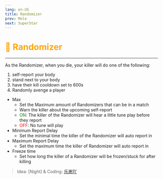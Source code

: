 ```yaml
---
lang: en-US
title: Randomizer
prev: Mole
next: SuperStar
---
```


# <font color="#ffa500">🎲 <b>Randomizer</b></font> <Badge text="Basic" type="tip" vertical="middle"/>

***

As the Randomizer, when you die, your killer will do one of the following:<br>

1. self-report your body
2. stand next to your body
3. have their kill cooldown set to 600s
4. Randomly avenge a player

- Max
  - Set the Maximum amount of Randomizers that can be in a match
  - Warn the killer about the upcoming self-report
  - <font color=green>ON</font>: The killer of the Randomizer will hear a little tune play before they report
  - <font color=red>OFF</font>: No tune will play
- Minimum Report Delay
  - Set the minimal time the killer of the Randomizer will auto report in
- Maximum Report Delay
  - Set the maximum time the killer of Randomizer will auto report in
- Freeze time
  - Set how long the killer of a Randomizer will be frozen/stuck for after killing

> Idea: [Night] & Coding: [乐崽吖](https://github.com/LezaiYa)
